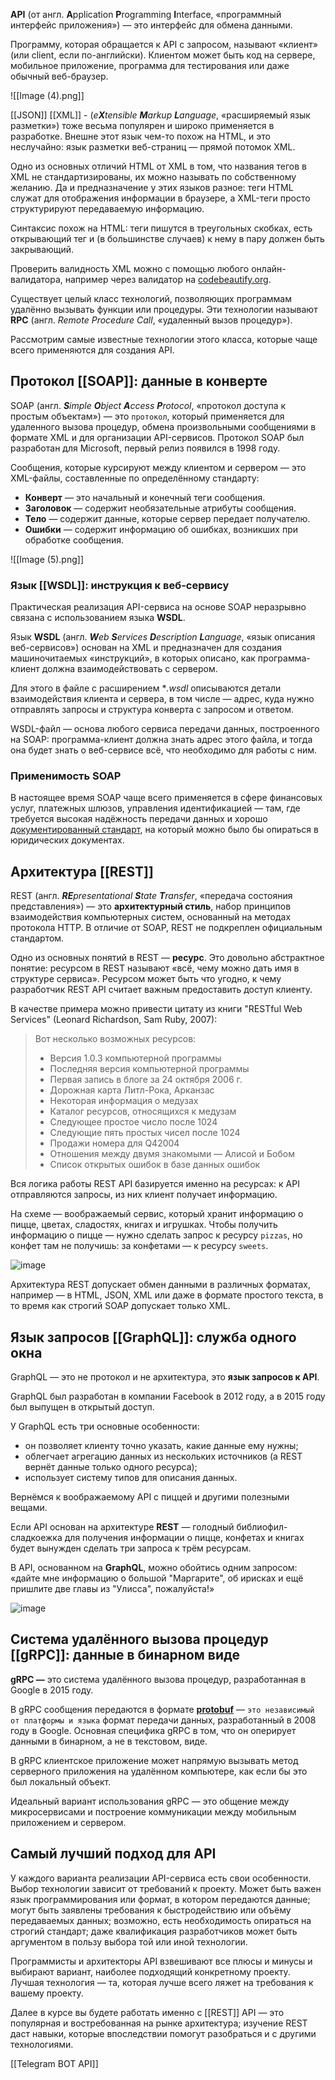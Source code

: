 **API** (от англ. **A**pplication **P**rogramming **I**nterface, «программный интерфейс приложения») — это интерфейс для обмена данными.

Программу, которая обращается к API с запросом, называют «клиент» (или client, если по-английски). Клиентом может быть код на сервере, мобильное приложение, программа для тестирования или даже обычный веб-браузер.

![[Image (4).png]]

[[JSON]]
[[XML]] - (_e**X**tensible **M**arkup **L**anguage_, «расширяемый язык разметки») тоже весьма популярен и широко применяется в разработке. Внешне этот язык чем-то похож на HTML, и это неслучайно: язык разметки веб-страниц — прямой потомок XML.

Одно из основных отличий HTML от XML в том, что названия тегов в XML не стандартизированы, их можно называть по собственному желанию. Да и предназначение у этих языков разное: теги HTML служат для отображения информации в браузере, а XML-теги просто структурируют передаваемую информацию.

Синтаксис похож на HTML: теги пишутся в треугольных скобках, есть открывающий тег и (в большинстве случаев) к нему в пару должен быть закрывающий.

Проверить валидность XML можно с помощью любого онлайн-валидатора, например через валидатор на [codebeautify.org](https://codebeautify.org/xmlvalidator).

Существует целый класс технологий, позволяющих программам удалённо вызывать функции или процедуры. Эти технологии называют **RPC** (англ. _Remote Procedure Call_, «удаленный вызов процедур»).

Рассмотрим самые известные технологии этого класса, которые чаще всего применяются для создания API.

## Протокол [[SOAP]]: данные в конверте

SOAP (англ. _**S**imple **O**bject **A**ccess **P**rotocol_, «протокол доступа к простым объектам») — это `протокол`, который применяется для удаленного вызова процедур, обмена произвольными сообщениями в формате XML и для организации API-сервисов. Протокол SOAP был разработан для Microsoft, первый релиз появился в 1998 году.

Сообщения, которые курсируют между клиентом и сервером — это XML-файлы, составленные по определённому стандарту:

-   **Конверт** — это начальный и конечный теги сообщения.
-   **Заголовок** — содержит необязательные атрибуты сообщения.
-   **Тело** — содержит данные, которые сервер передает получателю.
-   **Ошибки** — содержит информацию об ошибках, возникших при обработке сообщения.

![[Image (5).png]]

### Язык [[WSDL]]: инструкция к веб-сервису

Практическая реализация API-сервиса на основе SOAP неразрывно связана с использованием языка **WSDL**.

Язык **WSDL** (англ. _**W**eb **S**ervices **D**escription **L**anguage_, «язык описания веб-сервисов») основан на XML и предназначен для создания машиночитаемых «инструкций», в которых описано, как программа-клиент должна взаимодействовать с сервером.

Для этого в файле с расширением *_.wsdl_ описываются детали взаимодействия клиента и сервера, в том числе — адрес, куда нужно отправлять запросы и структура конверта с запросом и ответом.

WSDL-файл — основа любого сервиса передачи данных, построенного на SOAP: программа-клиент должна знать адрес этого файла, и тогда она будет знать о веб-сервисе всё, что необходимо для работы с ним.

### Применимость SOAP

В настоящее время SOAP чаще всего применяется в сфере финансовых услуг, платежных шлюзов, управления идентификацией — там, где требуется высокая надёжность передачи данных и хорошо [документированный стандарт](https://www.w3.org/TR/soap/), на который можно было бы опираться в юридических документах.

## Архитектура [[REST]]

REST (англ. _**RE**presentational **S**tate **T**ransfer_, «передача состояния представления») — это **архитектурный стиль**, набор принципов взаимодействия компьютерных систем, основанный на методах протокола HTTP. В отличие от SOAP, REST не подкреплен официальным стандартом.

Одно из основных понятий в REST — **ресурс**. Это довольно абстрактное понятие: ресурсом в REST называют «всё, чему можно дать имя в структуре сервиса». Ресурсом может быть что угодно, к чему разработчик REST API считает важным предоставить доступ клиенту.

В качестве примера можно привести цитату из книги "RESTful Web Services" (Leonard Richardson, Sam Ruby, 2007):

> Вот несколько возможных ресурсов:
> 
> -   Версия 1.0.3 компьютерной программы
> -   Последняя версия компьютерной программы
> -   Первая запись в блоге за 24 октября 2006 г.
> -   Дорожная карта Литл-Рока, Арканзас
> -   Некоторая информация о медузах
> -   Каталог ресурсов, относящихся к медузам
> -   Следующее простое число после 1024
> -   Следующие пять простых чисел после 1024
> -   Продажи номера для Q42004
> -   Отношения между двумя знакомыми — Алисой и Бобом
> -   Список открытых ошибок в базе данных ошибок

Вся логика работы REST API базируется именно на ресурсах: к API отправляются запросы, из них клиент получает информацию.

На схеме — воображаемый сервис, который хранит информацию о пицце, цветах, сладостях, книгах и игрушках. Чтобы получить информацию о пицце — нужно сделать запрос к ресурсу `pizzas`, но конфет там не получишь: за конфетами — к ресурсу `sweets`.

![image](https://pictures.s3.yandex.net/resources/inf3_1631639142.png)

Архитектура REST допускает обмен данными в различных форматах, например — в HTML, JSON, XML или даже в формате простого текста, в то время как строгий SOAP допускает только XML.

## Язык запросов [[GraphQL]]: служба одного окна

GraphQL — это не протокол и не архитектура, это **язык запросов к API**.

GraphQL был разработан в компании Facebook в 2012 году, а в 2015 году был выпущен в открытый доступ.

У GraphQL есть три основные особенности:

-   он позволяет клиенту точно указать, какие данные ему нужны;
-   облегчает агрегацию данных из нескольких источников (а REST вернёт данные только одного ресурса);
-   использует систему типов для описания данных.

Вернёмся к воображаемому API с пиццей и другими полезными вещами.

Если API основан на архитектуре **REST** — голодный библиофил-сладкоежка для получения информации о пицце, конфетах и книгах будет вынужден сделать три запроса к трём ресурсам.

В API, основанном на **GraphQL**, можно обойтись одним запросом: «дайте мне информацию о большой "Маргарите", об ирисках и ещё пришлите две главы из "Улисса", пожалуйста!»

![image](https://pictures.s3.yandex.net/resources/inf4_1631639151.png)

## Система удалённого вызова процедур [[gRPC]]: данные в бинарном виде

**gRPC —** это система удалённого вызова процедур, разработанная в Google в 2015 году.

В gRPC сообщения передаются в формате **[protobuf](https://developers.google.com/protocol-buffers)** — `это независимый от платформы и языка` формат передачи данных, разработанный в 2008 году в Google. Основная специфика gRPC в том, что он оперирует данными в бинарном, а не в текстовом, виде.

В gRPC клиентское приложение может напрямую вызывать метод серверного приложения на удалённом компьютере, как если бы это был локальный объект.

Идеальный вариант использования gRPC — это общение между микросервисами и построение коммуникации между мобильным приложением и сервером.

## Самый лучший подход для API

У каждого варианта реализации API-сервиса есть свои особенности. Выбор технологии зависит от требований к проекту. Может быть важен язык программирования или формат, в котором передаются данные; могут быть заявлены требования к быстродействию или объёму передаваемых данных; возможно, есть необходимость опираться на строгий стандарт; даже квалификация разработчиков может быть аргументом в пользу выбора той или иной технологии.

Программисты и архитекторы API взвешивают все плюсы и минусы и выбирают вариант, наиболее подходящий конкретному проекту. Лучшая технология — та, которая лучше всего ляжет на требования к вашему проекту.

Далее в курсе вы будете работать именно с [[REST]] API — это популярная и востребованная на рынке архитектура; изучение REST даст навыки, которые впоследствии помогут разобраться и с другими технологиями.

[[Telegram BOT API]]
